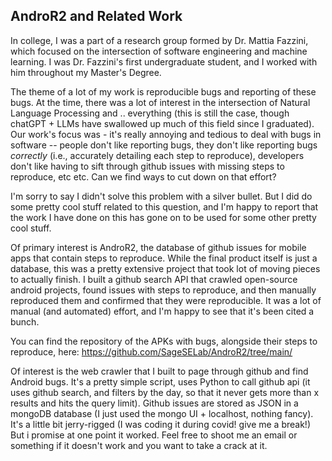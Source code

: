 ## AndroR2 and Related Work

In college, I was a part of a research group formed by Dr. Mattia Fazzini, which focused on the intersection of software engineering and machine learning. I was Dr. Fazzini's first undergraduate student, and I worked with him throughout my Master's Degree.

The theme of a lot of my work is reproducible bugs and reporting of these bugs. At the time, there was a lot of interest in the intersection of Natural Language Processing and .. everything (this is still the case, though chatGPT + LLMs have swallowed up much of this field since I graduated). Our work's focus was - it's really annoying and tedious to deal with bugs in software -- people don't like reporting bugs, they don't like reporting bugs *correctly* (i.e., accurately detailing each step to reproduce), developers don't like having to sift through github issues with missing steps to reproduce, etc etc. Can we find ways to cut down on that effort?

I'm sorry to say I didn't solve this problem with a silver bullet. But I did do some pretty cool stuff related to this question, and I'm happy to report that the work I have done on this has gone on to be used for some other pretty cool stuff.

Of primary interest is AndroR2, the database of github issues for mobile apps that contain steps to reproduce. While the final product itself is just a database, this was a pretty extensive project that took lot of moving pieces to actually finish. I built a github search API that crawled open-source android projects, found issues with steps to reproduce, and then manually reproduced them and confirmed that they were reproducible. It was a lot of manual (and automated) effort, and I'm happy to see that it's been cited a bunch.

You can find the repository of the APKs with bugs, alongside their steps to reproduce, here: https://github.com/SageSELab/AndroR2/tree/main/

Of interest is the web crawler that I built to page through github and find Android bugs. It's a pretty simple script, uses Python to call github api (it uses github search, and filters by the day, so that it never gets more than x results and hits the query limit). Github issues are stored as JSON in a mongoDB database (I just used the mongo UI + localhost, nothing fancy). It's a little bit jerry-rigged (I was coding it during covid! give me a break!) But i promise at one point it worked. Feel free to shoot me an email or something if it doesn't work and you want to take a crack at it.
